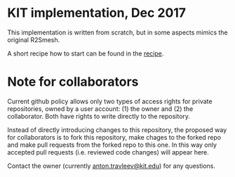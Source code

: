 # KIT implementation, Dec 2017
This implementation is written from scratch, but in some aspects mimics the original R2Smesh.

A short recipe how to start can be found in the [recipe](recipe.rst).


# Note for collaborators
Current github policy allows only two types of access rights for private repositories, owned by a user account: (1) the owner and (2) the collaborator. Both have rights to write directly to the repository. 

Instead of directly introducing changes to this repository, the proposed way for collaborators is to fork this repository, make chages to the forked repo and make pull requests from the forked repo to this one. In this way only accepted pull requests (i.e. reviewed code changes) will appear here.

Contact the owner (currently <anton.travleev@kit.edu>) for any questions.
